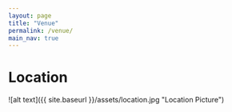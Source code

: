 ```yaml
---
layout: page
title: "Venue"
permalink: /venue/
main_nav: true
---
```


# Location

![alt text]({{ site.baseurl }}/assets/location.jpg "Location Picture")